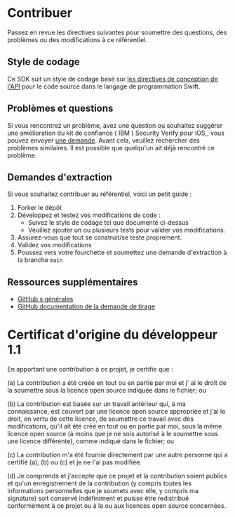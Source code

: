# Contribuer

Passez en revue les directives suivantes pour soumettre des questions, des problèmes ou des modifications à ce référentiel.

## Style de codage
Ce SDK suit un style de codage basé sur [les directives de conception de l'API](https://swift.org/documentation/api-design-guidelines/) pour le code source dans le langage de programmation Swift.

## Problèmes et questions

Si vous rencontrez un problème, avez une question ou souhaitez suggérer une amélioration du kit de confiance ( IBM ) Security Verify pour iOS,, vous pouvez envoyer [une demande](https://github.com/ibm-security-verify/webauthn-relying-party-kit-ios/issues).
Avant cela, veuillez rechercher des problèmes similaires. Il est possible que quelqu'un ait déjà rencontré ce problème.

## Demandes d'extraction

Si vous souhaitez contribuer au référentiel, voici un petit guide :

1. Forker le dépôt
2. Développez et testez vos modifications de code :
   * Suivez le style de codage tel que documenté ci-dessus
   * Veuillez ajouter un ou plusieurs tests pour valider vos modifications.
3. Assurez-vous que tout se construit/se teste proprement.
4. Validez vos modifications
5. Poussez vers votre fourchette et soumettez une demande d'extraction à la branche `main`


## Ressources supplémentaires

* [GitHub s générales](https://help.github.com/)
* [GitHub documentation de la demande de tirage](https://help.github.com/send-pull-requests/)


# Certificat d'origine du développeur 1.1

En apportant une contribution à ce projet, je certifie que :

(a) La contribution a été créée en tout ou en partie par moi et j' ai le droit de la soumettre sous la licence open source indiquée dans le fichier; ou

(b) La contribution est basée sur un travail antérieur qui, à ma connaissance, est couvert par une licence open source appropriée et j'ai le droit, en vertu de cette licence, de soumettre ce travail avec des modifications, qu'il ait été créé en tout ou en partie par moi, sous la même licence open source (à moins que je ne sois autorisé à le soumettre sous une licence différente), comme indiqué dans le fichier; ou

(c) La contribution m'a été fournie directement par une autre personne qui a certifié (a), (b) ou (c) et je ne l'ai pas modifiée.

(d) Je comprends et j'accepte que ce projet et la contribution soient publics et qu'un enregistrement de la contribution (y compris toutes les informations personnelles que je soumets avec elle, y compris ma signature) soit conservé indéfiniment et puisse être redistribué conformément à ce projet ou à la ou aux licences open source concernées.

<!-- v2.3.15 : caits-prod-app-gp_webui_20250311T004842-3_en_fr -->